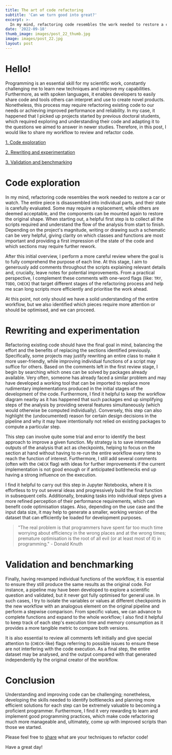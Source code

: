 ```yaml
---
title: The art of code refactoring
subtitle: 'Can we turn good into great?'
excerpt: >-
  In my mind, refactoring code resembles the work needed to restore a car or watch.
date: '2022-09-18'
thumb_image: images/post_22_thumb.jpg
image: images/post_22.jpg
layout: post
---
```



# Hello!

Programming is an essential skill for my scientific work, constantly challenging me to learn new techniques and improve my capabilities. Furthermore, as with spoken languages, it enables developers to easily share code and tools others can interpret and use to create novel products. Nonetheless, this process may require refactoring existing code to our needs or achieving improved performance and reliability. In my case, it happened that I picked up projects started by previous doctoral students, which required exploring and understanding their code and adapting it to the questions we aimed to answer in newer studies. Therefore, in this post, I would like to share my workflow to review and refactor code.

[1. Code exploration](#code_explorer)

[2. Rewriting and experimentation](#experimenting)

[3. Validation and benchmarking](#validation)

# <a name="code_explorer">Code exploration</a>

In my mind, refactoring code resembles the work needed to restore a car or watch. The entire piece is disassembled into individual parts, and their state is carefully evaluated. Some may require a replacement, while others are deemed acceptable, and the components can be mounted again to restore the original shape. When starting out, a helpful first step is to collect all the scripts required and understand the flow of the analysis from start to finish. Depending on the project's magnitude, writing or drawing such a schematic can be very helpful, giving clarity on which classes and functions are most important and providing a first impression of the state of the code and which sections may require further rework.

After this initial overview, I perform a more careful review where the goal is to fully comprehend the purpose of each line. At this stage, I aim to generously add comments throughout the scripts explaining relevant details and, crucially, leave notes for potential improvements. From a practical perspective, I complement these comments with one-word flags (like: `TRY`, `TODO`, `CHECK`) that target different stages of the refactoring process and help me scan long scripts more efficiently and prioritise the work ahead.

At this point, not only should we have a solid understanding of the entire workflow, but we also identified which pieces require more attention or should be optimised, and we can proceed.


# <a name="experimenting">Rewriting and experimentation</a>

Refactoring existing code should have the final goal in mind, balancing the effort and the benefits of replacing the sections identified previously. Specifically, some projects may justify rewriting an entire class to make it more user-friendly, while improving individual functions of a script may suffice for others. Based on the comments left in the first review stage, I begin by searching which ones can be solved by packages already available. Very often, someone has already faced a similar problem and may have developed a working tool that can be imported to replace more rudimentary implementations produced in the initial stages of the development of the code. Furthermore, I find it helpful to keep the workflow diagram nearby as it has happened that such packages end up simplifying steps of the analysis by providing several features simultaneously (which would otherwise be computed individually). Conversely, this step can also highlight the (undocumented) reason for certain design decisions in the pipeline and why it may have intentionally not relied on existing packages to compute a particular step.

This step can involve quite some trial and error to identify the best approach to improve a given function. My strategy is to save intermediate outputs of the analysis that act as checkpoints, helping to focus on the section at hand without having to re-run the entire workflow every time to reach the function of interest. Furthermore, I still add several comments (often with the `CHECK` flag) with ideas for further improvements if the current implementation is not good enough or if anticipated bottlenecks end up having a strong influence on the execution.

I find it helpful to carry out this step in Jupyter Notebooks, where it is effortless to try out several ideas and progressively build the final function in subsequent cells. Additionally, breaking tasks into individual steps gives a more refined perception of their performance requirements, which can benefit code optimisation stages. Also, depending on the use case and the input data size, it may help to generate a smaller, working version of the dataset that can efficiently be loaded for development purposes.

> "The real problem is that programmers have spent far too much time worrying about efficiency in the wrong places and at the wrong times; premature optimisation is the root of all evil (or at least most of it) in programming." -  Donald Knuth


# <a name="validation">Validation and benchmarking</a>

Finally, having revamped individual functions of the workflow, it is essential to ensure they still produce the same results as the original code. For instance, a pipeline may have been developed to explore a scientific question and validated, but it never got fully optimised for general use. In such cases, I try to isolate the variables or values at different checkpoints in the new workflow with an analogous element on the original pipeline and perform a stepwise comparison. From specific values, we can advance to complete functions and expand to the whole workflow; I also find it helpful to keep track of each step's execution time and memory consumption as it provides a more tangible metric to compare both versions.

It is also essential to review all comments left initially and give special attention to (`CHECK`-like) flags referring to possible issues to ensure these are not interfering with the code execution. As a final step, the entire dataset may be analysed, and the output compared with that generated independently by the original creator of the workflow.


# Conclusion

Understanding and improving code can be challenging; nonetheless, developing the skills needed to identify bottlenecks and planning more efficient solutions for each step can be extremely valuable to becoming a proficient programmer. Furthermore, I find it very rewarding to learn and implement good programming practices, which make code refactoring much more manageable and, ultimately, come up with improved scripts than those we started.

Please feel free to [share](https://twitter.com/_franciscomcm) what are your techniques to refactor code!

Have a great day!
